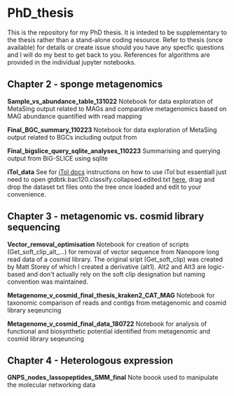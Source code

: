# PhD_thesis
This is the repository for my PhD thesis. It is inteded to be supplementary to the thesis rather than a stand-alone coding resource. Refer to thesis (once available) for details or create issue should you have any specfic questions and I will do my best to get back to you. References for algorithms are provided in the individual jupyter notebooks.

## Chapter 2 - sponge metagenomics
**Sample_vs_abundance_table_131022**
Notebook for data exploration of MetaSing output related to MAGs and comparative metagenomics based on MAG abundance quantified with read mapping

**Final_BGC_summary_110223**
Notebook for data exploration of MetaSing output related to BGCs including output from

**Final_bigslice_query_sqlite_analyses_110223**
Summarising and querying output from BiG-SLICE using sqlite

**iTol_data**
See for [iTol docs](https://itol.embl.de/help.cgi) instructions on how to use iTol but essentiall just need to open gtdbtk.bac120.classify.collapsed.edited.txt [here](https://itol.embl.de/upload.cgi), drag and drop the dataset txt files onto the tree once loaded and edit to your convenience.

## Chapter 3 - metagenomic vs. cosmid library sequencing
**Vector_removal_optimisation**
Notebook for creation of scripts (Get_soft_clip_alt_...) for removal of vector sequence from Nanopore long read data of a cosmid library. The original sript (Get_soft_clip) was created by Matt Storey of which I created a derivative (alt1). Alt2 and Alt3 are logic-based and don't actually rely on the soft clip designation but naming convention was maintained.

**Metagenome_v_cosmid_final_thesis_kraken2_CAT_MAG**
Notebook for taxonomic comparison of reads and contigs from metagenomic and cosmid library seqeuncing

**Metagenome_v_cosmid_final_data_180722**
Notebook for analysis of functional and biosynthetic potential identified from metagenomic and cosmid library seqeuncing

## Chapter 4 - Heterologous expression
**GNPS_nodes_lassopeptides_SMM_final**
Note boook used to manipulate the molecular networking data

